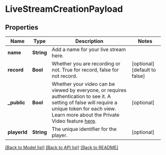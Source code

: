 # LiveStreamCreationPayload

## Properties
Name | Type | Description | Notes
------------ | ------------- | ------------- | -------------
**name** | **String** | Add a name for your live stream here. | 
**record** | **Bool** | Whether you are recording or not. True for record, false for not record. | [optional] [default to false]
**_public** | **Bool** | Whether your video can be viewed by everyone, or requires authentication to see it. A setting of false will require a unique token for each view. Learn more about the Private Video feature [here](https://docs.api.video/docs/private-videos). | [optional] 
**playerId** | **String** | The unique identifier for the player. | [optional] 

[[Back to Model list]](../README.md#documentation-for-models) [[Back to API list]](../README.md#documentation-for-api-endpoints) [[Back to README]](../README.md)


